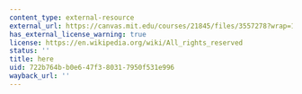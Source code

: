 ```yaml
---
content_type: external-resource
external_url: https://canvas.mit.edu/courses/21845/files/3557278?wrap=1
has_external_license_warning: true
license: https://en.wikipedia.org/wiki/All_rights_reserved
status: ''
title: here
uid: 722b764b-b0e6-47f3-8031-7950f531e996
wayback_url: ''
---
```

